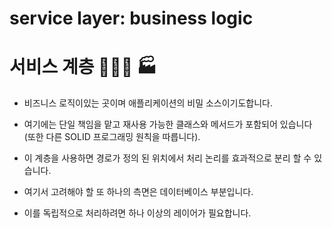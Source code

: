 # service layer: business logic

# 서비스 계층 👩🏽‍🏭 🏭

* 비즈니스 로직이있는 곳이며 애플리케이션의 비밀 소스이기도합니다. 

* 여기에는 단일 책임을 맡고 재사용 가능한 클래스와 메서드가 포함되어 있습니다 (또한 다른 SOLID 프로그래밍 원칙을 따릅니다). 

* 이 계층을 사용하면 경로가 정의 된 위치에서 처리 논리를 효과적으로 분리 할 수 ​​있습니다.  

* 여기서 고려해야 할 또 하나의 측면은 데이터베이스 부분입니다. 

* 이를 독립적으로 처리하려면 하나 이상의 레이어가 필요합니다.